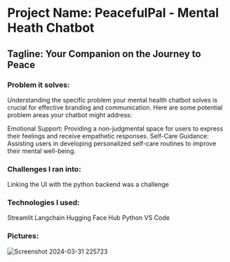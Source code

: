 # Project Name: PeacefulPal - Mental Heath Chatbot

## Tagline: Your Companion on the Journey to Peace

### Problem it solves:

Understanding the specific problem your mental health chatbot solves is crucial for effective branding and communication. Here are some potential problem areas your chatbot might address:

Emotional Support: Providing a non-judgmental space for users to express their feelings and receive empathetic responses.
Self-Care Guidance: Assisting users in developing personalized self-care routines to improve their mental well-being.

### Challenges I ran into:

Linking the UI with the python backend was a challenge

### Technologies I used:

Streamlit
Langchain
Hugging Face Hub
Python
VS Code

### Pictures:
![Screenshot 2024-03-31 225723](https://github.com/abandonedmonk/Mental-Health-Chatbot/assets/66255580/75610853-5772-46e4-8729-8625a98fb0e0)
